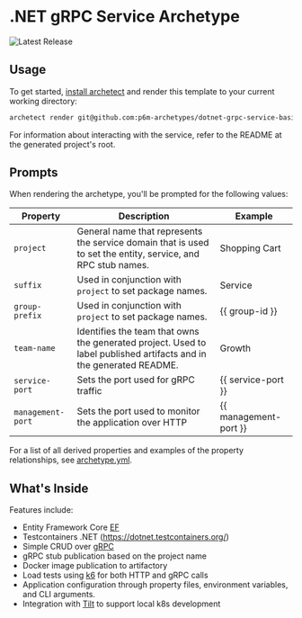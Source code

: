 # .NET gRPC Service Archetype

![Latest Release](https://img.shields.io/github/v/release/p6m-archetypes/dotnet-grpc-service-basic.archetype?style=flat-square&label=Latest%20Release&color=blue)

## Usage

To get started, [install archetect](https://github.com/p6m-archetypes/development-handbook)
and render this template to your current working directory:

```bash
archetect render git@github.com:p6m-archetypes/dotnet-grpc-service-basic.archetype.git
```

For information about interacting with the service, refer to the README at the generated
project's root.

## Prompts

When rendering the archetype, you'll be prompted for the following values:

| Property          | Description                                                                                                         | Example               |
| ----------------- | ------------------------------------------------------------------------------------------------------------------- | --------------------- |
| `project`         | General name that represents the service domain that is used to set the entity, service, and RPC stub names.        | Shopping Cart         |
| `suffix`          | Used in conjunction with `project` to set package names.                                                            | Service               |
| `group-prefix`    | Used in conjunction with `project` to set package names.                                                            | {{ group-id }}        |
| `team-name`       | Identifies the team that owns the generated project. Used to label published artifacts and in the generated README. | Growth                |
| `service-port`    | Sets the port used for gRPC traffic                                                                                 | {{ service-port }}    |
| `management-port` | Sets the port used to monitor the application over HTTP                                                             | {{ management-port }} |

For a list of all derived properties and examples of the property relationships, see [archetype.yml](./archetype.yml).

## What's Inside

Features include:

- Entity Framework Core [EF](https://learn.microsoft.com/en-us/ef/core/)
- Testcontainers .NET (https://dotnet.testcontainers.org/)
- Simple CRUD over [gRPC](https://grpc.io/)
- gRPC stub publication based on the project name
- Docker image publication to artifactory
- Load tests using [k6](https://k6.io/) for both HTTP and gRPC calls
- Application configuration through property files, environment variables, and CLI arguments.
- Integration with [Tilt](https://tilt.dev/) to support local k8s development
